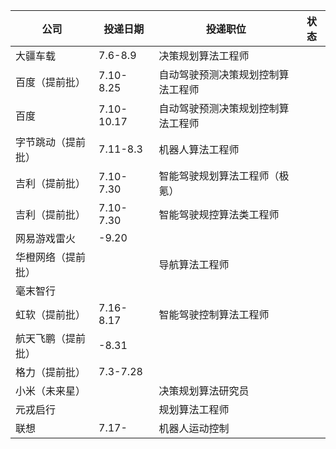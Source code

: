 | 公司               | 投递日期   | 投递职位                           | 状态 |
| ------------------ | ---------- | ---------------------------------- | ---- |
| 大疆车载           | 7.6-8.9    | 决策规划算法工程师                 |      |
| 百度（提前批）     | 7.10-8.25  | 自动驾驶预测决策规划控制算法工程师 |      |
| 百度               | 7.10-10.17 | 自动驾驶预测决策规划控制算法工程师 |      |
| 字节跳动（提前批） | 7.11-8.3   | 机器人算法工程师                   |      |
| 吉利（提前批）     | 7.10-7.30  | 智能驾驶规划算法工程师（极氪）     |      |
| 吉利（提前批）     | 7.10-7.30  | 智能驾驶规控算法类工程师           |      |
| 网易游戏雷火       | -9.20      |                                    |      |
| 华橙网络（提前批） |            | 导航算法工程师                     |      |
| 毫末智行           |            |                                    |      |
| 虹软（提前批）     | 7.16-8.17  | 智能驾驶控制算法工程师             |      |
| 航天飞鹏（提前批） | -8.31      |                                    |      |
| 格力（提前批）     | 7.3-7.28   |                                    |      |
| 小米（未来星）     |            | 决策规划算法研究员                 |      |
| 元戎启行           |            | 规划算法工程师                     |      |
| 联想               | 7.17-      | 机器人运动控制                     |      |
